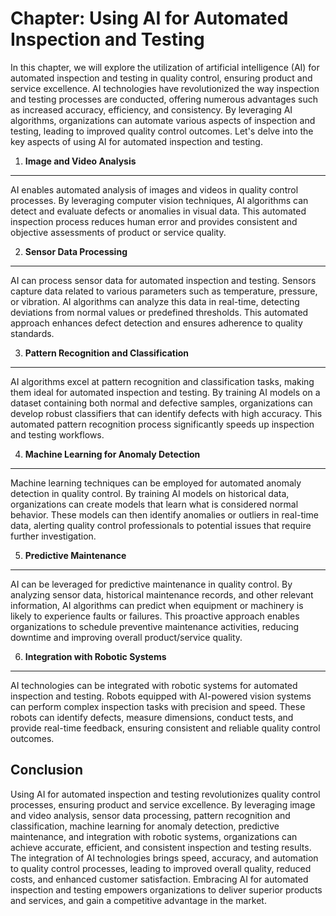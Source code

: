 Chapter: Using AI for Automated Inspection and Testing
======================================================

In this chapter, we will explore the utilization of artificial intelligence (AI) for automated inspection and testing in quality control, ensuring product and service excellence. AI technologies have revolutionized the way inspection and testing processes are conducted, offering numerous advantages such as increased accuracy, efficiency, and consistency. By leveraging AI algorithms, organizations can automate various aspects of inspection and testing, leading to improved quality control outcomes. Let's delve into the key aspects of using AI for automated inspection and testing.

1. **Image and Video Analysis**
-------------------------------

AI enables automated analysis of images and videos in quality control processes. By leveraging computer vision techniques, AI algorithms can detect and evaluate defects or anomalies in visual data. This automated inspection process reduces human error and provides consistent and objective assessments of product or service quality.

2. **Sensor Data Processing**
-----------------------------

AI can process sensor data for automated inspection and testing. Sensors capture data related to various parameters such as temperature, pressure, or vibration. AI algorithms can analyze this data in real-time, detecting deviations from normal values or predefined thresholds. This automated approach enhances defect detection and ensures adherence to quality standards.

3. **Pattern Recognition and Classification**
---------------------------------------------

AI algorithms excel at pattern recognition and classification tasks, making them ideal for automated inspection and testing. By training AI models on a dataset containing both normal and defective samples, organizations can develop robust classifiers that can identify defects with high accuracy. This automated pattern recognition process significantly speeds up inspection and testing workflows.

4. **Machine Learning for Anomaly Detection**
---------------------------------------------

Machine learning techniques can be employed for automated anomaly detection in quality control. By training AI models on historical data, organizations can create models that learn what is considered normal behavior. These models can then identify anomalies or outliers in real-time data, alerting quality control professionals to potential issues that require further investigation.

5. **Predictive Maintenance**
-----------------------------

AI can be leveraged for predictive maintenance in quality control. By analyzing sensor data, historical maintenance records, and other relevant information, AI algorithms can predict when equipment or machinery is likely to experience faults or failures. This proactive approach enables organizations to schedule preventive maintenance activities, reducing downtime and improving overall product/service quality.

6. **Integration with Robotic Systems**
---------------------------------------

AI technologies can be integrated with robotic systems for automated inspection and testing. Robots equipped with AI-powered vision systems can perform complex inspection tasks with precision and speed. These robots can identify defects, measure dimensions, conduct tests, and provide real-time feedback, ensuring consistent and reliable quality control outcomes.

Conclusion
----------

Using AI for automated inspection and testing revolutionizes quality control processes, ensuring product and service excellence. By leveraging image and video analysis, sensor data processing, pattern recognition and classification, machine learning for anomaly detection, predictive maintenance, and integration with robotic systems, organizations can achieve accurate, efficient, and consistent inspection and testing results. The integration of AI technologies brings speed, accuracy, and automation to quality control processes, leading to improved overall quality, reduced costs, and enhanced customer satisfaction. Embracing AI for automated inspection and testing empowers organizations to deliver superior products and services, and gain a competitive advantage in the market.
